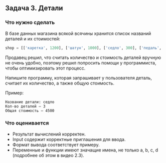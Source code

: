 ## Задача 3. Детали
### Что нужно сделать
В базе данных магазина всякой всячины хранится список названий деталей и их стоимостей:

```python
shop = [['каретка', 1200], ['шатун', 1000], ['седло', 300], ['педаль', 100], ['седло', 1500], ['рама', 12000], ['обод', 2000], ['шатун', 200], ['седло', 2700]]
```

Продавец решил, что считать количество и стоимость деталей вручную не очень удобно, поэтому решил попросить помощи у программиста, чтобы оптимизировать этот процесс.

Напишите программу, которая запрашивает у пользователя деталь, считает их количество, а также общую стоимость.

Пример:

```
Название детали: седло
Кол-во деталей — 3
Общая стоимость — 4500
```
### Что оценивается
- Результат вычислений корректен.
- Input содержит корректные приглашения для ввода.
- Формат вывода соответствует примеру.
- Переменные и функции имеют значащие имена, не только a, b, c, d (подробнее об этом в видео 2.3).
